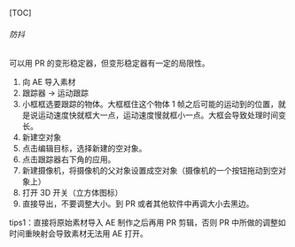 [TOC]

###### 防抖

可以用 PR 的变形稳定器，但变形稳定器有一定的局限性。

1. 向 AE 导入素材
2. 跟踪器 -> 运动跟踪
3. 小框框选要跟踪的物体。大框框住这个物体 1 帧之后可能的运动到的位置，就是说运动速度快就框大一点，运动速度慢就框小一点。大框会导致处理时间变长。
4. 新建空对象
5. 点击编辑目标，选择新建的空对象。
6. 点击跟踪器右下角的应用。
7. 新建摄像机，将摄像机的父对象设置成空对象（摄像机的一个按钮拖动到空对象上）
8. 打开 3D 开关（立方体图标）
9. 直接导出，不要调整大小。到 PR 或者其他软件中再调大小去黑边。

tips1：直接将原始素材导入 AE 制作之后再用 PR 剪辑，否则 PR 中所做的调整如时间重映射会导致素材无法用 AE 打开。
